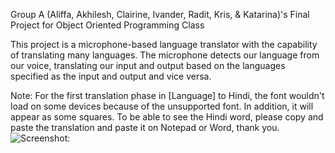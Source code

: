Group A (Aliffa, Akhilesh, Clairine, Ivander, Radit, Kris, & Katarina)'s Final Project for Object Oriented Programming Class

This project is a microphone-based language translator with the capability of translating many languages. The microphone detects our language from our voice, translating our input and output based on the languages specified as the input and output and vice versa.

Note: For the first translation phase in [Language] to Hindi, the font wouldn't load on some devices because of the unsupported font. In addition, it will appear as some squares. To be able to see the Hindi word, please copy and paste the translation and paste it on Notepad or Word, thank you.
![Screenshot:](https://github.com/user-attachments/assets/8f5a0244-5506-4d18-9f8e-bf1d025bb48b)
